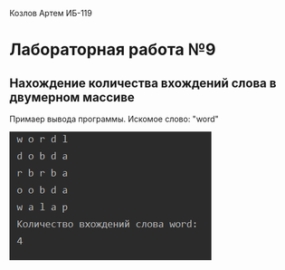 Козлов Артем ИБ-119
# Лабораторная работа №9
## Нахождение количества вхождений слова в двумерном массиве
Примаер вывода программы.
Искомое слово: "word"

![IMG](example.png)
